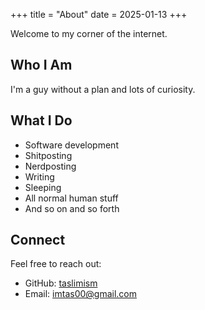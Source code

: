+++
title = "About"
date = 2025-01-13
+++

Welcome to my corner of the internet.

<!-- more -->

## Who I Am

I'm a guy without a plan and lots of curiosity.

## What I Do

- Software development
- Shitposting
- Nerdposting
- Writing
- Sleeping
- All normal human stuff
- And so on and so forth

## Connect

Feel free to reach out:

- GitHub: [taslimism](https://github.com/taslimism)
- Email: imtas00@gmail.com
